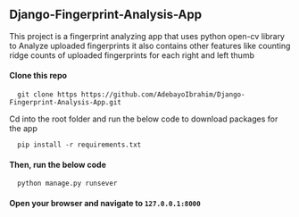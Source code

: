 ## Django-Fingerprint-Analysis-App
This project is a fingerprint analyzing app that uses python open-cv library to Analyze uploaded fingerprints it also contains other features like counting ridge counts of uploaded fingerprints for each right and left thumb 

#### Clone this repo 
```
  git clone https https://github.com/AdebayoIbrahim/Django-Fingerprint-Analysis-App.git
```
Cd into the root folder and run the below code to download packages for the app
```
  pip install -r requirements.txt
```
#### Then, run the below code
```
  python manage.py runsever
```
#### Open your browser and navigate to `127.0.0.1:8000`
